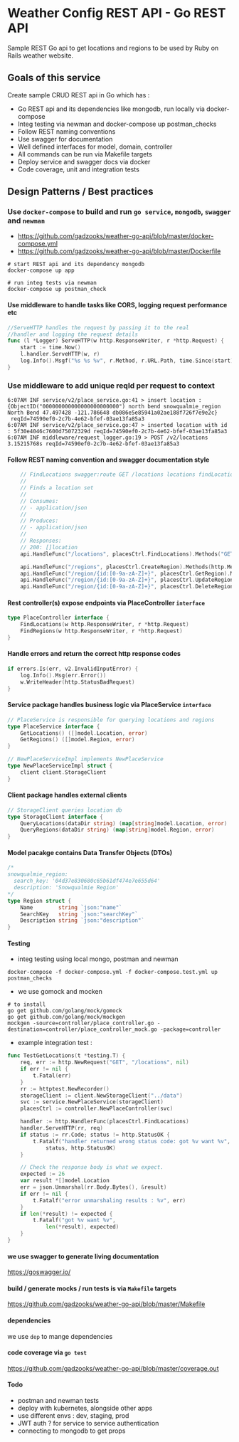 # Weather Config REST API - Go REST API

Sample REST Go api to get locations and regions to be used by Ruby on Rails weather website.

## Goals of this service
Create sample CRUD REST api in Go which has :
- Go REST api and its dependencies like mongodb, run locally via docker-compose
- Integ testing via newman and docker-compose up postman_checks
- Follow REST naming conventions
- Use swagger for documentation
- Well defined interfaces for model, domain, controller
- All commands can be run via Makefile targets
- Deploy service and swagger docs via docker
- Code coverage, unit and integration tests

## Design Patterns / Best practices

### Use `docker-compose` to build and run `go service`, `mongodb`, `swagger` and `newman`
- https://github.com/gadzooks/weather-go-api/blob/master/docker-compose.yml
- https://github.com/gadzooks/weather-go-api/blob/master/Dockerfile
```shell script
# start REST api and its dependency mongodb
docker-compose up app

# run integ tests via newman
docker-compose up postman_check
```

#### Use middleware to handle tasks like CORS, logging request performance etc
```go
//ServeHTTP handles the request by passing it to the real
//handler and logging the request details
func (l *Logger) ServeHTTP(w http.ResponseWriter, r *http.Request) {
	start := time.Now()
	l.handler.ServeHTTP(w, r)
	log.Info().Msgf("%s %s %v", r.Method, r.URL.Path, time.Since(start))
}
```

### Use middleware to add unique reqId per request to context
```shell script
6:07AM INF service/v2/place_service.go:41 > insert location : {ObjectID("000000000000000000000000") north bend snowqualmie_region North Bend 47.497428 -121.786648 db086e5e85941a02ae188f726f7e9e2c}
 reqId=74590ef0-2c7b-4e62-bfef-03ae13fa85a3
6:07AM INF service/v2/place_service.go:47 > inserted location with id : 5f30e4046c7600d75072329d reqId=74590ef0-2c7b-4e62-bfef-03ae13fa85a3
6:07AM INF middleware/request_logger.go:19 > POST /v2/locations 3.15215768s reqId=74590ef0-2c7b-4e62-bfef-03ae13fa85a3
```

#### Follow REST naming convention and swagger documentation style
```go
	// FindLocations swagger:route GET /locations locations findLocations
	//
	// Finds a location set
	//
	// Consumes:
	// - application/json
	//
	// Produces:
	// - application/json
	//
	// Responses:
	// 200: []location
	api.HandleFunc("/locations", placesCtrl.FindLocations).Methods("GET")

	api.HandleFunc("/regions", placesCtrl.CreateRegion).Methods(http.MethodPost)
	api.HandleFunc("/region/{id:[0-9a-zA-Z]+}", placesCtrl.GetRegion).Methods(http.MethodGet)
	api.HandleFunc("/region/{id:[0-9a-zA-Z]+}", placesCtrl.UpdateRegion).Methods(http.MethodPut)
	api.HandleFunc("/region/{id:[0-9a-zA-Z]+}", placesCtrl.DeleteRegion).Methods(http.MethodDelete)
```

#### Rest controller(s) expose endpoints via PlaceController `interface`
```go
type PlaceController interface {
	FindLocations(w http.ResponseWriter, r *http.Request)
	FindRegions(w http.ResponseWriter, r *http.Request)
}
```

#### Handle errors and return the correct http response codes
```go
if errors.Is(err, v2.InvalidInputError) {
    log.Info().Msg(err.Error())
	w.WriteHeader(http.StatusBadRequest)
}
```

#### Service package handles business logic via PlaceService `interface`
```go
// PlaceService is responsible for querying locations and regions
type PlaceService interface {
	GetLocations() ([]model.Location, error)
	GetRegions() ([]model.Region, error)
}

// NewPlaceServiceImpl implements NewPlaceService
type NewPlaceServiceImpl struct {
	client client.StorageClient
}
```

#### Client package handles external clients
```go
// StorageClient queries location db
type StorageClient interface {
	QueryLocations(dataDir string) (map[string]model.Location, error)
	QueryRegions(dataDir string) (map[string]model.Region, error)
}
```

#### Model pacakge contains Data Transfer Objects (DTOs)
```go
/*
snowqualmie_region:
  search_key: '04d37e830680c65b61df474e7e655d64'
  description: 'Snowqualmie Region'
*/
type Region struct {
	Name        string `json:"name"`
	SearchKey   string `json:"searchKey"`
	Description string `json:"description"`
}
```

#### Testing
- integ testing using local mongo, postman and newman
```shell script
docker-compose -f docker-compose.yml -f docker-compose.test.yml up postman_checks
```
- we use gomock and mocken
```shell script
# to install
go get github.com/golang/mock/gomock
go get github.com/golang/mock/mockgen
mockgen -source=controller/place_controller.go -destination=controller/place_controller_mock.go -package=controller
```
- example integration test : 
```go
func TestGetLocations(t *testing.T) {
	req, err := http.NewRequest("GET", "/locations", nil)
	if err != nil {
		t.Fatal(err)
	}
	rr := httptest.NewRecorder()
	storageClient := client.NewStorageClient("../data")
	svc := service.NewPlaceService(storageClient)
	placesCtrl := controller.NewPlaceController(svc)

	handler := http.HandlerFunc(placesCtrl.FindLocations)
	handler.ServeHTTP(rr, req)
	if status := rr.Code; status != http.StatusOK {
		t.Fatalf("handler returned wrong status code: got %v want %v",
			status, http.StatusOK)
	}

	// Check the response body is what we expect.
	expected := 26
	var result *[]model.Location
	err = json.Unmarshal(rr.Body.Bytes(), &result)
	if err != nil {
		t.Fatalf("error unmarshaling results : %v", err)
	}
	if len(*result) != expected {
		t.Fatalf("got %v want %v",
			len(*result), expected)
	}
}

```

#### we use swagger to generate living documentation
https://goswagger.io/

#### build / generate mocks / run tests is via `Makefile` targets
https://github.com/gadzooks/weather-go-api/blob/master/Makefile

#### dependencies
we use `dep` to mange dependencies

#### code coverage via `go test`
https://github.com/gadzooks/weather-go-api/blob/master/coverage.out

#### Todo
- postman and newman tests
- deploy with kubernetes, alongside other apps
- use different envs : dev, staging, prod
- JWT auth ? for service to service authentication
- connecting to mongodb to get props   
